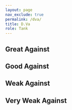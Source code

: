 ```yaml
---
layout: page
nav_exclude: true
permalink: /dva/
title: D.Va
role: Tank
---
```

## Great Against

## Good Against

## Weak Against

## Very Weak Against